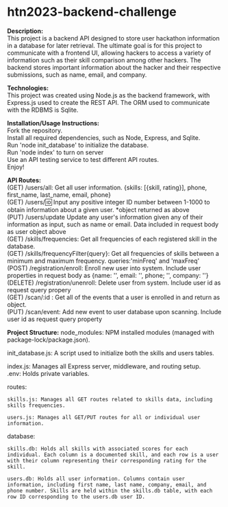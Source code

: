 # htn2023-backend-challenge
 
**Description:**  
This project is a backend API designed to store user hackathon information in a database for later retrieval. The ultimate goal is for this project to communicate with a frontend UI, allowing hackers to access a variety of information such as their skill comparison among other hackers. The backend stores important information about the hacker and their respective submissions, such as name, email, and company.

**Technologies:**  
This project was created using Node.js as the backend framework, with Express.js used to create the REST API. The ORM used to communicate with the RDBMS is Sqlite.

**Installation/Usage Instructions:**  
Fork the repository.  
Install all required dependencies, such as Node, Express, and Sqlite.  
Run 'node init_database' to initialize the database.  
Run 'node index' to turn on server  
Use an API testing service to test different API routes.  
Enjoy!  

**API Routes:**  
(GET) /users/all: Get all user information. {skills: [{skill, rating}], phone, first_name, last_name, email, phone}  
(GET) /users/:id: Input any positive integer ID number between 1-1000 to obtain information about a given user. *object returned as above  
(PUT) /users/update Update any user's information given any of their information as input, such as name or email. Data included in request body as user object above  
(GET) /skills/frequencies: Get all frequencies of each registered skill in the database.  
(GET) /skills/frequencyFilter{query}: Get all frequencies of skills between a minimum and maximum frequency. queries:'minFreq' and 'maxFreq'  
(POST) /registration/enroll: Enroll new user into system. Include user properties in request body as {name: '', email: '', phone; '', company: ''}  
(DELETE) /registration/unenroll: Delete user from system. Include user id as request query propery  
(GET) /scan/:id : Get all of the events that a user is enrolled in and return as object.  
(PUT) /scan/event: Add new event to user database upon scanning. Include user id as request query property

**Project Structure:** 
node_modules: NPM installed modules (managed with package-lock/package.json).  
  
init_database.js: A script used to initialize both the skills and users tables.
  
index.js: Manages all Express server, middleware, and routing setup.  
.env: Holds private variables. 
  
routes:  
  
    skills.js: Manages all GET routes related to skills data, including skills frequencies.  
      
    users.js: Manages all GET/PUT routes for all or individual user information.  
      
database:  
  
    skills.db: Holds all skills with associated scores for each individual. Each column is a documented skill, and each row is a user with their column representing their corresponding rating for the skill.  
      
    users.db: Holds all user information. Columns contain user information, including first name, last name, company, email, and phone number. Skills are held within the skills.db table, with each row ID corresponding to the users.db user ID.  
